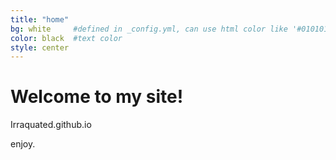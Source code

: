```yaml
---
title: "home"
bg: white     #defined in _config.yml, can use html color like '#010101'
color: black  #text color
style: center
---
```


# Welcome to my site!
Irraquated.github.io

enjoy.